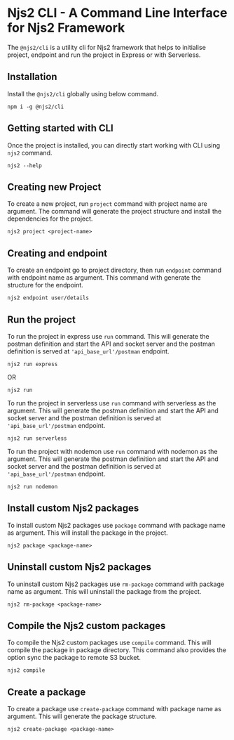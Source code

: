 Njs2 CLI - A Command Line Interface for Njs2 Framework
================================================

The `@njs2/cli` is a utility cli for Njs2 framework that helps to initialise project, endpoint and run the project in Express or with Serverless.

## Installation
Install the `@njs2/cli` globally using below command. 
```
npm i -g @njs2/cli
```

## Getting started with CLI
Once the project is installed, you can directly start working with CLI using `njs2` command.
```
njs2 --help
```

## Creating new Project
To create a new project, run `project` command with project name are argument. The command will generate the project structure and install the dependencies for the project.
```
njs2 project <project-name>
```

## Creating and endpoint
To create an endpoint go to project directory, then run `endpoint` command with endpoint name as argument. This command with generate the structure for the endpoint.
```
njs2 endpoint user/details
```

## Run the project
To run the project in express use `run` command. This will generate the postman definition and start the API and socket server and the postman definition is served at `'api_base_url'/postman` endpoint.
```
njs2 run express
```

OR

```
njs2 run
```

To run the project in serverless use `run` command with serverless as the argument. This will generate the postman definition and start the API and socket server and the postman definition is served at `'api_base_url'/postman` endpoint.
```
njs2 run serverless
```

To run the project with nodemon use `run` command with nodemon as the argument. This will generate the postman definition and start the API and socket server and the postman definition is served at `'api_base_url'/postman` endpoint.
```
njs2 run nodemon
```

## Install custom Njs2 packages
To install custom Njs2 packages use `package` command with package name as argument. This will install the package in the project.
```
njs2 package <package-name>
```

## Uninstall custom Njs2 packages
To uninstall custom Njs2 packages use `rm-package` command with package name as argument. This will uninstall the package from the project.
```
njs2 rm-package <package-name>
```

## Compile the Njs2 custom packages
To compile the Njs2 custom packages use `compile` command. This will compile the package in package directory. This command also provides the option sync the package to remote S3 bucket.
```
njs2 compile
```

## Create a package
To create a package use `create-package` command with package name as argument. This will generate the package structure.
```
njs2 create-package <package-name>
```
